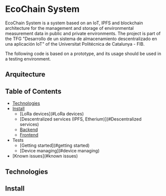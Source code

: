 # EcoChain System
EcoChain System is a system based on an IoT, IPFS and blockchain architecture for the management and storage of environmental measurement data in public and private environments.  The project is part of the TFG "Desarrollo de un sistema de almacenamiento descentralizado en una aplicación IoT" of the Universitat Politécnica de Catalunya - FIB.

The following code is based on a prototype, and its usage should be used in a testing environment.

## Arquitecture

## Table of Contents

- [Technologies](#technologies)
- [Install](#install)
  - [LoRa devices](#LoRa devices)
  - [Descentralized services (IPFS, Etherium)](#Descentralized services)
  - [Backend](#backend)
  - [Frontend](#frontend)
- Tests
  - [Getting started](#getting started)
  - [Device managing](#device managing)
- [Known issues](#known issues)

## Technologies
## Install



